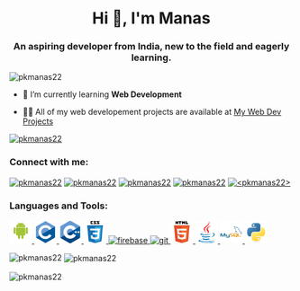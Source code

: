<h1 align="center">Hi 👋, I'm Manas</h1>
<h3 align="center">An aspiring developer from India, new to the field and eagerly learning.</h3>

<p align="left"> <img src="https://komarev.com/ghpvc/?username=pkmanas22&label=Profile%20views&color=0e75b6&style=flat" alt="pkmanas22" /> </p>

- 🌱 I’m currently learning **Web Development**

- 👨‍💻 All of my web developement projects are available at [My Web Dev Projects](https://pkmanas22.github.io/responsive-web-design-FreeCodeCamp/)

<p align="left"> <a href="https://twitter.com/pkmanas22" target="blank"><img src="https://img.shields.io/twitter/follow/pkmanas22?logo=twitter&style=for-the-badge" alt="pkmanas22" /></a> </p>

<h3 align="left">Connect with me:</h3>
<p align="left">
<a href="https://twitter.com/pkmanas22" target="_blank"><img align="center" src="https://raw.githubusercontent.com/rahuldkjain/github-profile-readme-generator/master/src/images/icons/Social/twitter.svg" alt="pkmanas22" height="30" width="40" /></a>
<a href="https://linkedin.com/in/pkmanas22" target="blank"><img align="center" src="https://raw.githubusercontent.com/rahuldkjain/github-profile-readme-generator/master/src/images/icons/Social/linked-in-alt.svg" alt="pkmanas22" height="30" width="40" /></a>
<a href="https://instagram.com/pkmanas22" target="blank"><img align="center" src="https://raw.githubusercontent.com/rahuldkjain/github-profile-readme-generator/master/src/images/icons/Social/instagram.svg" alt="pkmanas22" height="30" width="40" /></a>
<a href="https://www.leetcode.com/pkmanas22" target="blank"><img align="center" src="https://raw.githubusercontent.com/rahuldkjain/github-profile-readme-generator/master/src/images/icons/Social/leet-code.svg" alt="pkmanas22" height="30" width="40" /></a>
<a href="https://auth.geeksforgeeks.org/user/<pkmanas22>" target="blank"><img align="center" src="https://raw.githubusercontent.com/rahuldkjain/github-profile-readme-generator/master/src/images/icons/Social/geeks-for-geeks.svg" alt="<pkmanas22>" height="30" width="40" /></a>
</p>

<h3 align="left">Languages and Tools:</h3>
<p align="left"> <a href="https://developer.android.com" target="_blank" rel="noreferrer"> <img src="https://raw.githubusercontent.com/devicons/devicon/master/icons/android/android-original-wordmark.svg" alt="android" width="40" height="40"/> </a> <a href="https://www.cprogramming.com/" target="_blank" rel="noreferrer"> <img src="https://raw.githubusercontent.com/devicons/devicon/master/icons/c/c-original.svg" alt="c" width="40" height="40"/> </a> <a href="https://www.w3schools.com/cpp/" target="_blank" rel="noreferrer"> <img src="https://raw.githubusercontent.com/devicons/devicon/master/icons/cplusplus/cplusplus-original.svg" alt="cplusplus" width="40" height="40"/> </a> <a href="https://www.w3schools.com/css/" target="_blank" rel="noreferrer"> <img src="https://raw.githubusercontent.com/devicons/devicon/master/icons/css3/css3-original-wordmark.svg" alt="css3" width="40" height="40"/> </a> <a href="https://firebase.google.com/" target="_blank" rel="noreferrer"> <img src="https://www.vectorlogo.zone/logos/firebase/firebase-icon.svg" alt="firebase" width="40" height="40"/> </a> <a href="https://git-scm.com/" target="_blank" rel="noreferrer"> <img src="https://www.vectorlogo.zone/logos/git-scm/git-scm-icon.svg" alt="git" width="40" height="40"/> </a> <a href="https://www.w3.org/html/" target="_blank" rel="noreferrer"> <img src="https://raw.githubusercontent.com/devicons/devicon/master/icons/html5/html5-original-wordmark.svg" alt="html5" width="40" height="40"/> </a> <a href="https://www.java.com" target="_blank" rel="noreferrer"> <img src="https://raw.githubusercontent.com/devicons/devicon/master/icons/java/java-original.svg" alt="java" width="40" height="40"/> </a> <a href="https://www.mysql.com/" target="_blank" rel="noreferrer"> <img src="https://raw.githubusercontent.com/devicons/devicon/master/icons/mysql/mysql-original-wordmark.svg" alt="mysql" width="40" height="40"/> </a> <a href="https://www.python.org" target="_blank" rel="noreferrer"> <img src="https://raw.githubusercontent.com/devicons/devicon/master/icons/python/python-original.svg" alt="python" width="40" height="40"/> </a> </p>

<p><img align="left" src="https://github-readme-stats.vercel.app/api/top-langs?username=pkmanas22&show_icons=true&locale=en&layout=compact" alt="pkmanas22" /></p>

<p>&nbsp;<img align="center" src="https://github-readme-stats.vercel.app/api?username=pkmanas22&show_icons=true&locale=en" alt="pkmanas22" /></p>

<p><img align="center" src="https://github-readme-streak-stats.herokuapp.com/?user=pkmanas22&" alt="pkmanas22" /></p>
